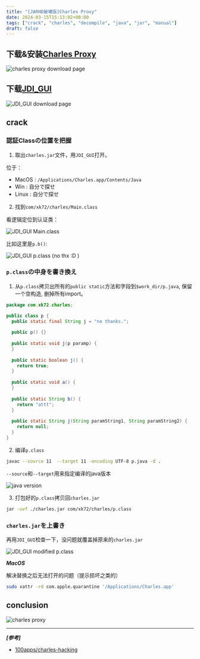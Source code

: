```yaml
---
title: "[JARHD破壊版]Charles Proxy"
date: 2024-03-15T15:13:02+08:00
tags: ["crack", "charles", "decompile", "java", "jar", "manual"]
draft: false
---
```


## 下载&安装[Charles Proxy](https://www.charlesproxy.com/download/)

![charles proxy download page](/images/crack_charles_proxy/scrshot01.png)

## 下载[JDI_GUI](https://java-decompiler.github.io/)

![JDI_GUI download page](/images/crack_charles_proxy/scrshot02.png)

## crack

### 認証Classの位置を把握

1. 取出`charles.jar`文件，用`JDI_GUI`打开。

位于：

- MacOS : `/Applications/Charles.app/Contents/Java`
- Win : 自分で探せ
- Linux : 自分で探せ

2. 找到`com/xk72/charles/Main.class`

看逻辑定位到认证类：

![JDI_GUI Main.class](/images/crack_charles_proxy/scrshot03.png)

比如这里是`p.b()`:

![JDI_GUI p.class](/images/crack_charles_proxy/scrshot04.png)
(no thx :D )

### `p.class`の中身を書き換え

1. 从`p.class`拷贝出所有的`public static`方法和字段到`$work_dir/p.java`, 保留一个空构造, 删掉所有import。

```java
package com.xk72.charles;

public class p {
  public static final String j = "no thanks.";
  
  public p() {}
  
  public static void j(p paramp) {
  }
  
  public static boolean j() {
    return true;
  }
  
  public static void a() {
  }
  
  public static String b() {
    return "attt";
  }
  
  public static String j(String paramString1, String paramString2) {
    return null;
  }
}
```

2. 编译`p.class`

```bash
javac --source 11  --target 11 -encoding UTF-8 p.java -d .
```

`--source`和`--target`用来指定编译的java版本


![java version](/images/crack_charles_proxy/scrshot05.png)


3. 打包好的`p.class`拷贝回`charles.jar`

```bash
jar -uvf ./charles.jar com/xk72/charles/p.class
```

### `charles.jar`を上書き

再用`JDI_GUI`检查一下，没问题就覆盖掉原来的`charles.jar`

![JDI_GUI modified p.class](/images/crack_charles_proxy/scrshot06.png)


***MacOS***

解决替换之后无法打开的问题（提示损坏之类的）

```bash
sudo xattr -rd com.apple.quarantine '/Applications/Charles.app'
```

## conclusion

![charles proxy](/images/crack_charles_proxy/scrshot07.png)

---

***[参考]***

- [100apps/charles-hacking](https://github.com/100apps/charles-hacking)


